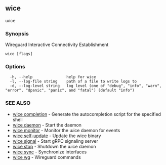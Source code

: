 ## wice

ɯice

### Synopsis

Wireguard Interactive Connectivity Establishment

```
wice [flags]
```

### Options

```
  -h, --help               help for wice
  -l, --log-file string    path of a file to write logs to
  -d, --log-level string   log level (one of "debug", "info", "warn", "error", "dpanic", "panic", and "fatal") (default "info")
```

### SEE ALSO

* [wice completion](wice_completion.md)	 - Generate the autocompletion script for the specified shell
* [wice daemon](wice_daemon.md)	 - Start the daemon
* [wice monitor](wice_monitor.md)	 - Monitor the ɯice daemon for events
* [wice self-update](wice_self-update.md)	 - Update the wice binary
* [wice signal](wice_signal.md)	 - Start gRPC signaling server
* [wice stop](wice_stop.md)	 - Shutdown the ɯice daemon
* [wice sync](wice_sync.md)	 - Synchronize interfaces
* [wice wg](wice_wg.md)	 - Wireguard commands

